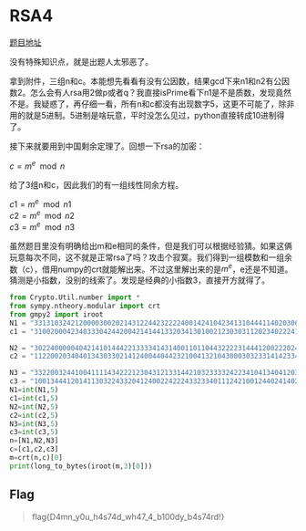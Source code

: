 # RSA4

[题目地址](https://buuoj.cn/challenges#RSA4)

没有特殊知识点，就是出题人太邪恶了。

拿到附件，三组n和c。本能想先看看有没有公因数，结果gcd下来n1和n2有公因数2。怎么会有人rsa用2做p或者q？我直接isPrime看下n1是不是质数，发现竟然不是。我疑惑了，再仔细一看，所有n和c都没有出现数字5，这更不可能了，除非用的就是5进制。5进制是啥玩意，平时没怎么见过，python直接转成10进制得了。

接下来就要用到中国剩余定理了。回想一下rsa的加密：

$c=m^e\mod n$

给了3组n和c，因此我们的有一组线性同余方程。

$c1=m^e\mod n1$<br>
$c2=m^e\mod n2$<br>
$c3=m^e\mod n3$

虽然题目里没有明确给出m和e相同的条件，但是我们可以根据经验猜。如果这俩玩意每次不同，这不就是正常rsa了吗？攻击个寂寞。我们得到一组模数和一组余数（c），借用numpy的crt就能解出来。不过这里解出来的是$m^e$，e还是不知道。猜测是小指数，没别的线索了。发现是经典的小指数3，直接开方就得了。

```python
from Crypto.Util.number import *
from sympy.ntheory.modular import crt
from gmpy2 import iroot
N1 = "331310324212000030020214312244232222400142410423413104441140203003243002104333214202031202212403400220031202142322434104143104244241214204444443323000244130122022422310201104411044030113302323014101331214303223312402430402404413033243132101010422240133122211400434023222214231402403403200012221023341333340042343122302113410210110221233241303024431330001303404020104442443120130000334110042432010203401440404010003442001223042211442001413004"
c1 = "310020004234033304244200421414413320341301002123030311202340222410301423440312412440240244110200112141140201224032402232131204213012303204422003300004011434102141321223311243242010014140422411342304322201241112402132203101131221223004022003120002110230023341143201404311340311134230140231412201333333142402423134333211302102413111111424430032440123340034044314223400401224111323000242234420441240411021023100222003123214343030122032301042243"

N2 = "302240000040421410144422133334143140011011044322223144412002220243001141141114123223331331304421113021231204322233120121444434210041232214144413244434424302311222143224402302432102242132244032010020113224011121043232143221203424243134044314022212024343100042342002432331144300214212414033414120004344211330224020301223033334324244031204240122301242232011303211220044222411134403012132420311110302442344021122101224411230002203344140143044114" 
c2 = "112200203404013430330214124004404423210041321043000303233141423344144222343401042200334033203124030011440014210112103234440312134032123400444344144233020130110134042102220302002413321102022414130443041144240310121020100310104334204234412411424420321211112232031121330310333414423433343322024400121200333330432223421433344122023012440013041401423202210124024431040013414313121123433424113113414422043330422002314144111134142044333404112240344"

N3 = "332200324410041111434222123043121331442103233332422341041340412034230003314420311333101344231212130200312041044324431141033004333110021013020140020011222012300020041342040004002220210223122111314112124333211132230332124022423141214031303144444134403024420111423244424030030003340213032121303213343020401304243330001314023030121034113334404440421242240113103203013341231330004332040302440011324004130324034323430143102401440130242321424020323" 
c3 = "10013444120141130322433204124002242224332334011124210012440241402342100410331131441303242011002101323040403311120421304422222200324402244243322422444414043342130111111330022213203030324422101133032212042042243101434342203204121042113212104212423330331134311311114143200011240002111312122234340003403312040401043021433112031334324322123304112340014030132021432101130211241134422413442312013042141212003102211300321404043012124332013240431242"
N1=int(N1,5)
c1=int(c1,5)
N2=int(N2,5)
c2=int(c2,5)
N3=int(N3,5)
c3=int(c3,5)
n=[N1,N2,N3]
c=[c1,c2,c3]
m=crt(n,c)[0]
print(long_to_bytes(iroot(m,3)[0]))
```

## Flag
> flag{D4mn_y0u_h4s74d_wh47_4_b100dy_b4s74rd!}